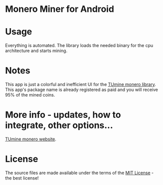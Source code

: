 # Monero Miner for Android

# Usage

Everything is automated. The library loads the needed binary for the cpu architecture and starts mining.

# Notes
  
This app is just a colorful and inefficient UI for the [TUmine monero library](https://android-miner.tuev-co.eu).
This app's package name is already registered as paid and you will receive 95% of the mined coins.

# More info - updates, how to integrate, other options...

[TUmine monero website](https://android-miner.tuev-co.eu).


# License

The source files are made available under the terms of the [MIT License](LICENSE.md) - the best license!

